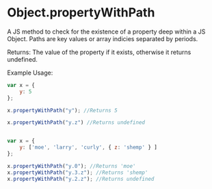 Object.propertyWithPath
==================

A JS method to check for the existence of a property deep within a JS Object.
Paths are key values or array indicies separated by periods.

Returns: The value of the property if it exists, otherwise it returns undefined.

Example Usage:

```javascript
var x = { 
	y: 5
};

x.propertyWithPath("y"); //Returns 5

x.propertyWithPath("y.z") //Returns undefined


var x = {
	y: ['moe', 'larry', 'curly', { z: 'shemp' } ]
};

x.propertyWithPath("y.0"); //Returns 'moe'
x.propertyWithPath("y.3.z"); //Returns 'shemp'
x.propertyWithPath("y.2.z"); //Returns undefined
